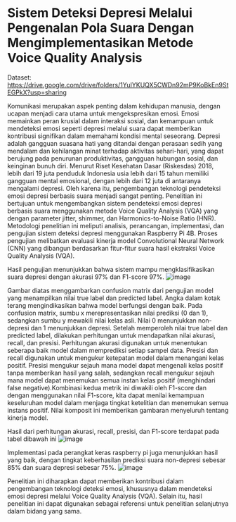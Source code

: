 # Sistem Deteksi Depresi Melalui Pengenalan Pola Suara Dengan Mengimplementasikan Metode Voice Quality Analysis

Dataset: https://drive.google.com/drive/folders/1YuIYKUQX5CWDn92mP9KoBkEn9StEGPkX?usp=sharing

Komunikasi merupakan aspek penting dalam kehidupan manusia, dengan ucapan menjadi cara utama untuk mengekspresikan emosi. Emosi memainkan peran krusial dalam interaksi sosial, dan kemampuan untuk mendeteksi emosi seperti depresi melalui suara dapat memberikan kontribusi signifikan dalam memahami kondisi mental seseorang. Depresi adalah gangguan suasana hati yang ditandai dengan perasaan sedih yang mendalam dan kehilangan minat terhadap aktivitas sehari-hari, yang dapat berujung pada penurunan produktivitas, gangguan hubungan sosial, dan keinginan bunuh diri. Menurut Riset Kesehatan Dasar (Riskesdas) 2018, lebih dari 19 juta penduduk Indonesia usia lebih dari 15 tahun memiliki gangguan mental emosional, dengan lebih dari 12 juta di antaranya mengalami depresi. Oleh karena itu, pengembangan teknologi pendeteksi emosi depresi berbasis suara menjadi sangat penting. Penelitian ini bertujuan untuk mengembangkan sistem pendeteksi emosi depresi berbasis suara menggunakan metode Voice Quality Analysis (VQA) yang dengan parameter jitter, shimmer, dan Harmonics-to-Noise Ratio (HNR). Metodologi penelitian ini meliputi analisis, perancangan, implementasi, dan pengujian sistem deteksi depresi menggunakan Raspberry Pi 4B. Proses pengujian melibatkan evaluasi kinerja model Convolutional Neural Network (CNN) yang dibangun berdasarkan fitur-fitur suara hasil ekstraksi Voice Quality Analysis (VQA).

Hasil pengujian menunjukkan bahwa sistem mampu mengklasifikasikan suara depresi dengan akurasi 97% dan F1-score 97%. 
![image](https://github.com/user-attachments/assets/710a96eb-201a-4747-9634-a7651edf8291)

Gambar diatas menggambarkan confusion matrix dari pengujian model yang menampilkan nilai true label dan predicted label. Angka dalam kotak terang mengindikasikan bahwa model berfungsi dengan baik. Pada confusion matrix, sumbu x merepresentasikan nilai prediksi (0 dan 1), sedangkan sumbu y mewakili nilai kelas asli. Nilai 0 menunjukkan non-depresi dan 1 menunjukkan depresi. Setelah memperoleh nilai true label dan predicted label, dilakukan perhitungan untuk mendapatkan nilai akurasi, recall, dan presisi. Perhitungan akurasi digunakan untuk menentukan seberapa baik model dalam memprediksi setiap sampel data. Presisi dan recall digunakan untuk mengukur ketepatan model dalam menangani kelas positif. Presisi mengukur sejauh mana model dapat mengenali kelas positif tanpa memberikan hasil yang salah, sedangkan recall mengukur sejauh mana model dapat menemukan semua instan kelas positif (menghindari false negative).Kombinasi kedua metrik ini diwakili oleh F1-score dan dengan menggunakan nilai F1-score, kita dapat menilai kemampuan keseluruhan model dalam menjaga tingkat ketelitian dan menemukan semua instans positif. Nilai komposit ini memberikan gambaran menyeluruh tentang kinerja model.

Hasil dari perhitungan akurasi, recall, presisi, dan F1-score terdapat pada tabel dibawah ini
![image](https://github.com/user-attachments/assets/43bcce65-3912-4847-aa41-42157be13b11)


Implementasi pada perangkat keras raspberry pi juga menunjukkan hasil yang baik, dengan tingkat keberhasilan prediksi suara non-depresi sebesar 85% dan suara depresi sebesar 75%.
![image](https://github.com/user-attachments/assets/77c51522-238c-42a9-802d-0885754f67b0)

Penelitian ini diharapkan dapat memberikan kontribusi dalam pengembangan teknologi deteksi emosi, khususnya dalam mendeteksi emosi depresi melalui Voice Quality Analysis (VQA). Selain itu, hasil penelitian ini dapat digunakan sebagai referensi untuk penelitian selanjutnya dalam bidang yang sama.
